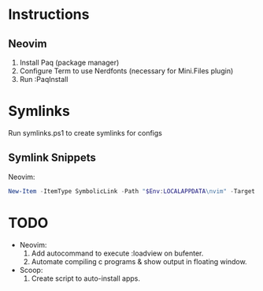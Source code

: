 # Instructions
## Neovim
1. Install Paq (package manager)
2. Configure Term to use Nerdfonts (necessary for Mini.Files plugin)
3. Run :PaqInstall



# Symlinks
Run symlinks.ps1 to create symlinks for configs

## Symlink Snippets
Neovim:
```powershell
New-Item -ItemType SymbolicLink -Path "$Env:LOCALAPPDATA\nvim" -Target "$Env:HOMEPATH\dotfiles\nvim"
```

# TODO
-   Neovim:
    1.  Add autocommand to execute :loadview on bufenter.
    1.  Automate compiling c programs & show output in floating window.
-   Scoop:
    1.  Create script to auto-install apps.

